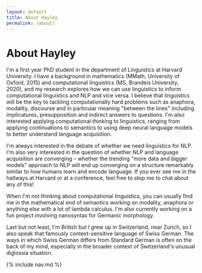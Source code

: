 ```yaml
---
layout: default
title: About Hayley
permalink: /about/
---
```


# About Hayley

I'm a first year PhD student in the department of Linguistics at Harvard University. I have a background in mathematics (MMath, University of Oxford, 2015) and computational linguistics (MS, Brandeis University, 2020), and my research explores how we can use linguistics to inform computational linguistics and NLP and vice versa. I believe that linguistics will be the key to tackling computationally hard problems such as anaphora, modality, discourse and in particular meaning "between the lines" including implicatures, presupposition and indirect answers to questions. I'm also interested applying computational thinking to linguistics, ranging from applying continuations to semantics to using deep neural language models to better understand language acquisition.

I'm always interested in the debate of whether we need linguistics for NLP. I'm also very interested in the question of whether NLP and language acquisition are converging &ndash; whether the trending "more data and bigger models" approach to NLP will end up converging on a structure remarkably similar to how humans learn and encode language. If you ever see me in the hallways at Harvard or at a conference, feel free to stop me to chat about any of this!

When I'm not thinking about computational linguistics, you can usually find me in the mathematical end of semantics working on modality, anaphora or anything else with a lot of lambda calculus. I'm also currently working on a fun project involving nanosyntax for Germanic morphology.

Last but not least, I'm British but I grew up in Switzerland, near Zurich, so I also speak that famously context-sensitive language of Swiss German. The ways in which Swiss German differs from Standard German is often on the back of my mind, especially in the broader context of Switzerland's unusual diglossia situation. 

{% include nav.md %}
